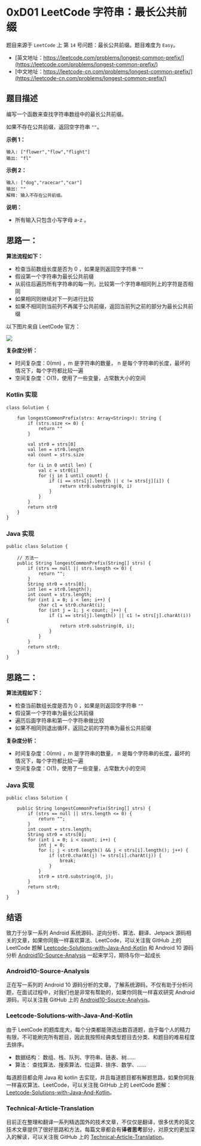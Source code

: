 # 0xD01 LeetCode 字符串：最长公共前缀

题目来源于 `LeetCode` 上 第 `14` 号问题：最长公共前缀。题目难度为 `Easy`。

* [英文地址：https://leetcode.com/problems/longest-common-prefix/](https://leetcode.com/problems/longest-common-prefix/) 
* [中文地址：https://leetcode-cn.com/problems/longest-common-prefix/](https://leetcode-cn.com/problems/longest-common-prefix/) 

## 题目描述

编写一个函数来查找字符串数组中的最长公共前缀。

如果不存在公共前缀，返回空字符串 `""`。

**示例 1：**

```
输入: ["flower","flow","flight"]
输出: "fl"
```

**示例 2：**

```
输入: ["dog","racecar","car"]
输出: ""
解释: 输入不存在公共前缀。
```

**说明：**

* 所有输入只包含小写字母 a-z 。

## 思路一：

**算法流程如下：**

* 检查当前数组长度是否为 0 ，如果是则返回空字符串 `""`
* 假设第一个字符串为最长公共前缀
* 从前往后遍历所有字符串的每一列，比较第一个字符串相同列上的字符是否相同
* 如果相同则继续对下一列进行比较
* 如果不相同则当前列不再属于公共前缀，返回当前列之前的部分为最长公共前缀

以下图片来自 LeetCode 官方：

![](http://cdn.51git.cn/2020-07-29-15960035241448.jpg)


**复杂度分析：**

* 时间复杂度：0(mn) ，m 是字符串的数量， n 是每个字符串的长度，最坏的情况下，每个字符都比较一遍
* 空间复杂度：O(1)，使用了一些变量，占常数大小的空间

### Kotlin 实现

```
class Solution {

    fun longestCommonPrefix(strs: Array<String>): String {
        if (strs.size <= 0) {
            return ""
        }

        val str0 = strs[0]
        val len = str0.length
        val count = strs.size

        for (i in 0 until len) {
            val c = str0[i]
            for (j in 1 until count) {
                if (i == strs[j].length || c != strs[j][i]) {
                    return str0.substring(0, i)
                }
            }
        }
        return str0
    }
}
```

### Java 实现

```
public class Solution {

    // 方法一
    public String longestCommonPrefix(String[] strs) {
        if (strs == null || strs.length <= 0) {
            return "";
        }
        String str0 = strs[0];
        int len = str0.length();
        int count = strs.length;
        for (int i = 0; i < len; i++) {
            char c1 = str0.charAt(i);
            for (int j = 1; j < count; j++) {
                if (i == strs[j].length() || c1 != strs[j].charAt(i)) {
                    return str0.substring(0, i);
                }
            }
        }
        return str0;
    }
}
```

## 思路二：

**算法流程如下：**

* 检查当前数组长度是否为 0 ，如果是则返回空字符串 `""`
* 假设第一个字符串为最长公共前缀
* 遍历后面字符串和第一个字符串做比较
* 如果不相同则退出循环，返回之前的字符串为最长公共前缀

**复杂度分析：**

* 时间复杂度：0(mn) ，m 是字符串的数量， n 是每个字符串的长度，最坏的情况下，每个字符都比较一遍
* 空间复杂度：O(1)，使用了一些变量，占常数大小的空间

### Java 实现

```
public class Solution {

    public String longestCommonPrefix(String[] strs) {
        if (strs == null || strs.length <= 0) {
            return "";
        }
        int count = strs.length;
        String str0 = strs[0];
        for (int i = 0; i < count; i++) {
            int j = 0;
            for (; j < str0.length() && j < strs[i].length(); j++) {
                if (str0.charAt(j) != strs[i].charAt(j)) {
                    break;
                }
            }
            str0 = str0.substring(0, j);
        }
        return str0;
    }
}
```

## 结语

致力于分享一系列 Android 系统源码、逆向分析、算法、翻译、Jetpack  源码相关的文章，如果你同我一样喜欢算法、LeetCode，可以关注我 GitHub 上的 LeetCode 题解 [Leetcode-Solutions-with-Java-And-Kotlin](https://github.com/hi-dhl/Leetcode-Solutions-with-Java-And-Kotlin) 和  Android 10 源码分析 [Android10-Source-Analysis](https://github.com/hi-dhl/Android10-Source-Analysis) 一起来学习，期待与你一起成长


### Android10-Source-Analysis

正在写一系列的 Android 10 源码分析的文章，了解系统源码，不仅有助于分析问题，在面试过程中，对我们也是非常有帮助的，如果你同我一样喜欢研究 Android 源码，可以关注我 GitHub 上的 [Android10-Source-Analysis](https://github.com/hi-dhl/Android10-Source-Analysis)。

### Leetcode-Solutions-with-Java-And-Kotlin

由于 LeetCode 的题库庞大，每个分类都能筛选出数百道题，由于每个人的精力有限，不可能刷完所有题目，因此我按照经典类型题目去分类、和题目的难易程度去排序。

* 数据结构： 数组、栈、队列、字符串、链表、树……
* 算法： 查找算法、搜索算法、位运算、排序、数学、……

每道题目都会用 Java 和 kotlin 去实现，并且每道题目都有解题思路，如果你同我一样喜欢算法、LeetCode，可以关注我 GitHub 上的 LeetCode 题解：[Leetcode-Solutions-with-Java-And-Kotlin](https://github.com/hi-dhl/Leetcode-Solutions-with-Java-And-Kotlin)。

### Technical-Article-Translation

目前正在整理和翻译一系列精选国外的技术文章，不仅仅是翻译，很多优秀的英文技术文章提供了很好思路和方法，每篇文章都会有**译者思考**部分，对原文的更加深入的解读，可以关注我 GitHub 上的 [Technical-Article-Translation](https://github.com/hi-dhl/Technical-Article-Translation)。


